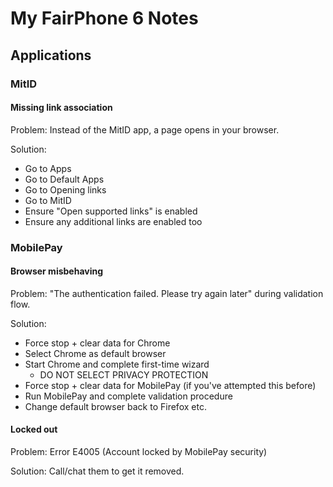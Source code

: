 # My FairPhone 6 Notes

## Applications

### MitID

#### Missing link association

Problem: Instead of the MitID app, a page opens in your browser.

Solution:

* Go to Apps
* Go to Default Apps
* Go to Opening links
* Go to MitID
* Ensure "Open supported links" is enabled
* Ensure any additional links are enabled too

### MobilePay

#### Browser misbehaving

Problem: "The authentication failed. Please try again later" during validation flow.

Solution:

* Force stop + clear data for Chrome
* Select Chrome as default browser
* Start Chrome and complete first-time wizard
  * DO NOT SELECT PRIVACY PROTECTION
* Force stop + clear data for MobilePay (if you've attempted this before)
* Run MobilePay and complete validation procedure
* Change default browser back to Firefox etc.

#### Locked out

Problem: Error E4005 (Account locked by MobilePay security)

Solution: Call/chat them to get it removed.
